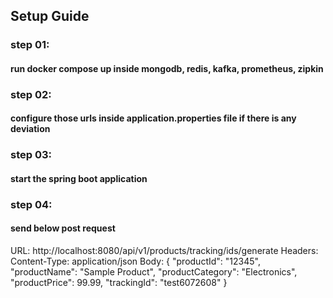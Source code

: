 ## Setup Guide

### step 01:
#### run docker compose up inside mongodb, redis, kafka, prometheus, zipkin

### step 02:
#### configure those urls inside application.properties file if there is any deviation

### step 03:
#### start the spring boot application

### step 04:
#### send below post request
URL: http://localhost:8080/api/v1/products/tracking/ids/generate
Headers: Content-Type: application/json
Body:
{
"productId": "12345",
"productName": "Sample Product",
"productCategory": "Electronics",
"productPrice": 99.99,
"trackingId": "test6072608"
}